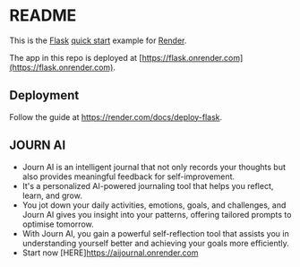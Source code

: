 # README

This is the [Flask](http://flask.pocoo.org/) [quick start](http://flask.pocoo.org/docs/1.0/quickstart/#a-minimal-application) example for [Render](https://render.com).

The app in this repo is deployed at [https://flask.onrender.com](https://flask.onrender.com).

## Deployment

Follow the guide at https://render.com/docs/deploy-flask.


## JOURN AI
- Journ AI is an intelligent journal that not only records your thoughts but also provides meaningful feedback for self-improvement.
- It's a personalized AI-powered journaling tool that helps you reflect, learn, and grow.
- You jot down your daily activities, emotions, goals, and challenges, and Journ AI gives you insight into your patterns, offering tailored prompts to optimise tomorrow.
- With Journ AI, you gain a powerful self-reflection tool that assists you in understanding yourself better and achieving your goals more efficiently. 
- Start now [HERE]https://aijournal.onrender.com

